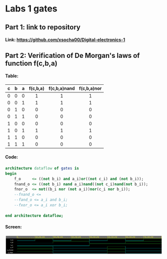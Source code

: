 # Labs 1 gates
## Part 1: link to repository
   
#### Link: https://github.com/xsocha00/Digital-electronics-1
     
## Part 2: Verification of De Morgan's laws of function f(c,b,a)

####  Table:
| **c** | **b** |**a** | **f(c,b,a)** | **f(c,b,a)nand** | **f(c,b,a)nor** | 
| :-: | :-: | :-: | :-: | :-: | :-: |
| 0 | 0 | 0 | 1 | 1 | 1 | 
| 0 | 0 | 1 | 1 | 1 | 1 |
| 0 | 1 | 0 | 0 | 0 | 0 |
| 0 | 1 | 1 | 0 | 0 | 0 |
| 1 | 0 | 0 | 0 | 0 | 0 |
| 1 | 0 | 1 | 1 | 1 | 1 |
| 1 | 1 | 0 | 0 | 0 | 0 |
| 1 | 1 | 1 | 0 | 0 | 0 |

#### Code:
```vhdl
architecture dataflow of gates is
begin
    f_o     <= ((not b_i) and a_i)or((not c_i) and (not b_i));
    fnand_o <= ((not b_i) nand a_i)nand((not c_i)nand(not b_i));
    fnor_o  <= not((b_i nor (not a_i))nor(c_i nor b_i));
    --fnand_o <=
    --fand_o <= a_i and b_i;
    --fxor_o <= a_i xor b_i;

end architecture dataflow;
```

#### Screen:
![demorgan](https://github.com/xsocha00/Digital-electronics-1/blob/main/Labs/01-gate/Images/demorgan.png)

